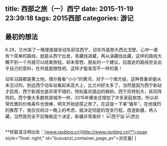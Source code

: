 title: 西部之旅（一）西宁
date: 2015-11-19 23:39:18
tags: 2015西部
categories: 游记
---
## 最初的想法
6.28，兰州呆了一晚便直接坐动车前往西宁，动车外是那大西北戈壁。心中一直有个简单的路线，就是从西宁出发，青藏线进藏，再从滇藏线出藏，这样的路线大概不到一个月就可以结束旅程。却未曾想，朋友的一个建议，后面走的路线完全出乎自己的意料，在外就是随性吧，这样才能发现不一样的美！
<!-- more -->
动车沿路都是黄土地，偶尔看看“小小”的黄河，对于一个南方娃，这种景象却是从未见过的。到达西宁动车站看起来高大上，比兰州好太多了，当然是因为西宁新站才启用，西宁新城也是非常不错的，特别喜欢路边的柳树。西宁风特别大，妖风阵阵的。西宁像大多数旅游城市一样，2015年爆发式增加了许多家庭旅馆，所以非常优惠的价格条件也很棒，明天开始徒搭之旅了。在这提一下某“骚年”，在他强烈的推荐下，我仅仅经过一晚上的考虑，就决定彻底的改变行程，改道新疆，再入藏，当然我完全不后悔做这个决定，新疆非常美好！
![西宁站](http://7xodcg.com1.z0.glb.clouddn.com/rayblogIMG_20150628_143015.jpg)
![虎台](http://7xodcg.com1.z0.glb.clouddn.com/rayblogP6280075.JPG)

## <!-- -->
**转载请注明出处：[www.rayblog.cn](http://www.rayblog.cn)**<span style="float: right;" id="busuanzi_container_page_pv">浏览量[ <span id="busuanzi_value_page_pv"></span> ]</span>	
